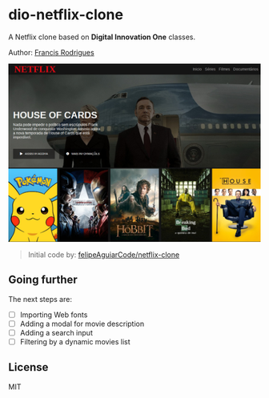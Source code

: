 # dio-netflix-clone

A Netflix clone based on **Digital Innovation One** classes.

Author: [Francis Rodrigues](https://github.com/francisrod01)

![screenshot of the project](screenshot.jpg)

> Initial code by: [felipeAguiarCode/netflix-clone](https://github.com/felipeaguiarcode/netflix-clone)

## Going further

The next steps are:

- [ ] Importing Web fonts
- [ ] Adding a modal for movie description
- [ ] Adding a search input
- [ ] Filtering by a dynamic movies list

## License

MIT
